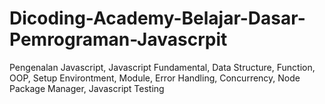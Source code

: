# Dicoding-Academy-Belajar-Dasar-Pemrograman-Javascrpit
Pengenalan Javascript, Javascript Fundamental, Data Structure, Function, OOP, Setup Environtment, Module, Error Handling, Concurrency, Node Package Manager, Javascript Testing
